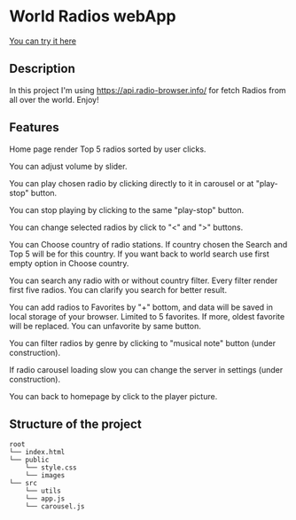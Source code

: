 # World Radios webApp

[You can try it here](https://worldradioswebapp.netlify.app)

## Description

In this project I'm using <https://api.radio-browser.info/> for fetch Radios from all over the world. Enjoy!

## Features

Home page render Top 5 radios sorted by user clicks.

You can adjust volume by slider.

You can play chosen radio by clicking directly to it in carousel or at "play-stop" button.

You can stop playing by clicking to the same "play-stop" button.

You can change selected radios by click to "<" and ">" buttons.

You can Choose country of radio stations. If country chosen the Search and Top 5 will be for this country. If you want back to world search use first empty option in Choose country.

You can search any radio with or without country filter. Every filter render first five radios. You can clarify you search for better result.

You can add radios to Favorites by "+" bottom, and data will be saved in local storage of your browser. Limited to 5 favorites. If more, oldest favorite will be replaced. You can unfavorite by same button.

You can filter radios by genre by clicking to "musical note" button (under construction).

If radio carousel loading slow you can change the server in settings (under construction).

You can back to homepage by click to the player picture.

## Structure of the project

```text
root
└── index.html
└── public
    └── style.css
    └── images
└── src
    └── utils
    └── app.js
    └── carousel.js
```
